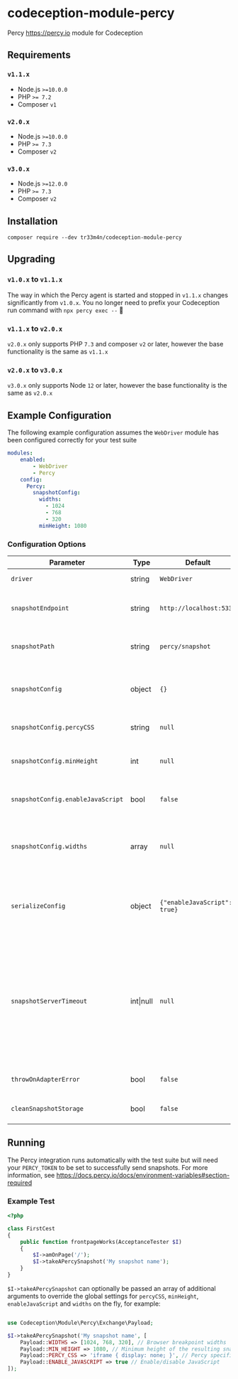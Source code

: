 # codeception-module-percy
Percy https://percy.io module for Codeception

## Requirements
### `v1.1.x`
- Node.js `>=10.0.0`
- PHP `>= 7.2`
- Composer `v1`

### `v2.0.x`
- Node.js `>=10.0.0`
- PHP `>= 7.3`
- Composer `v2`

### `v3.0.x`
- Node.js `>=12.0.0`
- PHP `>= 7.3`
- Composer `v2`

## Installation
```shell script
composer require --dev tr33m4n/codeception-module-percy
```

## Upgrading
### `v1.0.x` to `v1.1.x`
The way in which the Percy agent is started and stopped in `v1.1.x` changes significantly from `v1.0.x`. You no longer need to prefix your Codeception run command with `npx percy exec --` :tada:

### `v1.1.x` to `v2.0.x`
`v2.0.x` only supports PHP `7.3` and composer `v2` or later, however the base functionality is the same as `v1.1.x`

### `v2.0.x` to `v3.0.x`
`v3.0.x` only supports Node `12` or later, however the base functionality is the same as `v2.0.x`

## Example Configuration
The following example configuration assumes the `WebDriver` module has been configured correctly for your test suite
```yaml
modules:
    enabled:
        - WebDriver
        - Percy
    config:
      Percy:
        snapshotConfig:
          widths:
            - 1024
            - 768
            - 320
          minHeight: 1080
```

### Configuration Options
| Parameter                         | Type     | Default                               | Description                                                                                                                                                                                                                           |
| --------------------------------- | -------- | ------------------------------------- | ------------------------------------------------------------------------------------------------------------------------------------------------------------------------------------------------------------------------------------- |
| `driver`                          | string   | `WebDriver`                           | Set an alternative driver                                                                                                                                                                                                             |
| `snapshotEndpoint`                | string   | `http://localhost:5338`               | The endpoint used for operations within the Percy agent                                                                                                                                                                               |
| `snapshotPath`                    | string   | `percy/snapshot`                      | The path relative to the agent endpoint to post a snapshot to                                                                                                                                                                         |
| `snapshotConfig`                  | object   | `{}`                                  | Additional configuration to pass to the "snapshot" functionality                                                                                                                                                                      |
| `snapshotConfig.percyCSS`         | string   | `null`                                | Percy specific CSS to apply to the "snapshot"                                                                                                                                                                                         |
| `snapshotConfig.minHeight`        | int      | `null`                                | Minimum height of the resulting "snapshot" in pixels                                                                                                                                                                                  |
| `snapshotConfig.enableJavaScript` | bool     | `false`                               | Enable JavaScript in the Percy rendering environment                                                                                                                                                                                  |
| `snapshotConfig.widths`           | array    | `null`                                | An array of integers representing the browser widths at which you want to take snapshots                                                                                                                                              |
| `serializeConfig`                 | object   | `{"enableJavaScript": true}`          | Additional configuration to pass to the `PercyDOM.serialize` method injected into the web driver DOM                                                                                                                                  |
| `snapshotServerTimeout`           | int\|null | `null`                               | [debug] The length of the time the Percy snapshot server will listen for incoming snapshots and send on to Percy.io (the amount of time needed to send all snapshots after a successful test suite run). No timeout is set by default |
| `throwOnAdapterError`             | bool     | `false`                               | [debug] Throw exception on adapter error                                                                                                                                                                                              |
| `cleanSnapshotStorage`            | bool     | `false`                               | [debug] Clean stored snapshot HTML after run                                                                                                                                                                                          |

## Running
The Percy integration runs automatically with the test suite but will need your `PERCY_TOKEN` to be set to successfully send snapshots. For more information, see https://docs.percy.io/docs/environment-variables#section-required
### Example Test
```php
<?php

class FirstCest
{
    public function frontpageWorks(AcceptanceTester $I)
    {
        $I->amOnPage('/');
        $I->takeAPercySnapshot('My snapshot name');
    }
}
```
`$I->takeAPercySnapshot` can optionally be passed an array of additional arguments to override the global settings for `percyCSS`, `minHeight`, `enableJavaScript` and `widths` on the fly, for example:
```php

use Codeception\Module\Percy\Exchange\Payload;

$I->takeAPercySnapshot('My snapshot name', [
    Payload::WIDTHS => [1024, 768, 320], // Browser breakpoint widths
    Payload::MIN_HEIGHT => 1080, // Minimum height of the resulting snapshot
    Payload::PERCY_CSS => 'iframe { display: none; }', // Percy specific CSS
    Payload::ENABLE_JAVASCRIPT => true // Enable/disable JavaScript
]);
```
